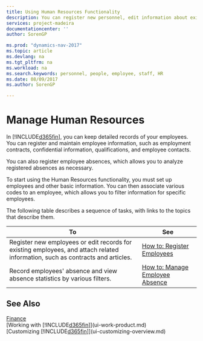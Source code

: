```yaml
---
title: Using Human Resources Functionality
description: You can register new personnel, edit information about existing staff, and record and analyze absence.
services: project-madeira
documentationcenter: ''
author: SorenGP

ms.prod: "dynamics-nav-2017"
ms.topic: article
ms.devlang: na
ms.tgt_pltfrm: na
ms.workload: na
ms.search.keywords: personnel, people, employee, staff, HR
ms.date: 08/09/2017
ms.author: SorenGP

---
```

# Manage Human Resources
In [!INCLUDE[d365fin](includes/d365fin_md.md)], you can keep detailed records of your employees. You can register and maintain employee information, such as employment contracts, confidential information, qualifications, and employee contacts.

You can also register employee absences, which allows you to analyze registered absences as necessary.

To start using the Human Resources functionality, you must set up employees and other basic information. You can then associate various codes to an employee, which allows you to filter information for specific employees.

The following table describes a sequence of tasks, with links to the topics that describe them.

| To | See |
| --- | --- |
| Register new employees or edit records for existing employees, and attach related information, such as contracts and articles. |[How to: Register Employees](hr-how-register-employees.md) |
| Record employees' absence and view absence statistics by various filters. |[How to: Manage Employee Absence](hr-how-manage-absence.md) |

## See Also
[Finance](finance.md)  
[Working with [!INCLUDE[d365fin](includes/d365fin_md.md)]](ui-work-product.md)  
[Customizing [!INCLUDE[d365fin](includes/d365fin_md.md)]](ui-customizing-overview.md)        
